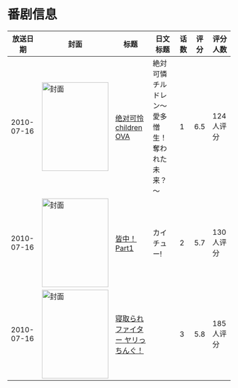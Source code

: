 # 番剧信息

|放送日期|封面|标题|日文标题|话数|评分|评分人数|
|---|---|---|---|---|---|---|
|2010-07-16|<img src="//lain.bgm.tv/pic/cover/c/58/0f/7383_DpOd1.jpg" alt="封面" style="width:150px;height:200px;object-fit:cover;">|[绝对可怜children OVA](https://bangumi.tv/subject/7383)|絶対可憐チルドレン～愛多憎生！奪われた未来？～|1|6.5|124人评分|
|2010-07-16|<img src="//lain.bgm.tv/pic/cover/c/8c/e2/8371_lIC3I.jpg" alt="封面" style="width:150px;height:200px;object-fit:cover;">|[皆中！Part1](https://bangumi.tv/subject/8371)|カイチュー!|2|5.7|130人评分|
|2010-07-16|<img src="/img/no_icon_subject.png" alt="封面" style="width:150px;height:200px;object-fit:cover;">|[寝取られファイター ヤリっちんぐ！](https://bangumi.tv/subject/69188)||3|5.8|185人评分|
